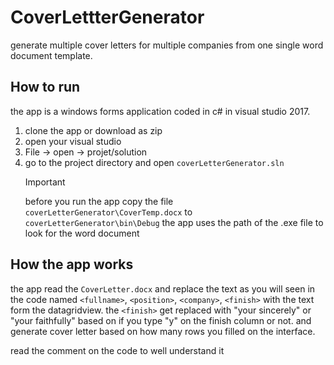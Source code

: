 # CoverLettterGenerator

generate multiple cover letters for multiple companies from one single word document template.

## How to run

the app is a windows forms application coded in c# in visual studio 2017.

1. clone the app or download as zip
2. open your visual studio
3. File -> open -> projet/solution
4. go to the project directory and open `coverLetterGenerator.sln`
   > [!IMPORTANT]
   > before you run the app copy the file `coverLetterGenerator\CoverTemp.docx` to `coverLetterGenerator\bin\Debug`
   > the app uses the path of the .exe file to look for the word document

## How the app works

the app read the `CoverLetter.docx` and replace the text as you will seen in the code named `<fullname>`, `<position>`, `<company>`, `<finish>`
with the text form the datagridview. the `<finish>` get replaced with "your sincerely" or "your faithfully" based on if you type "y" on the finish column or not.
and generate cover letter based on how many rows you filled on the interface.

read the comment on the code to well understand it
